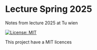 # Lecture Spring 2025

Notes from lecture 2025 at Tu wien


[![License: MIT](https://img.shields.io/badge/License-MIT-yellow.svg)](https://opensource.org/licenses/MIT)

This project have a MIT licences